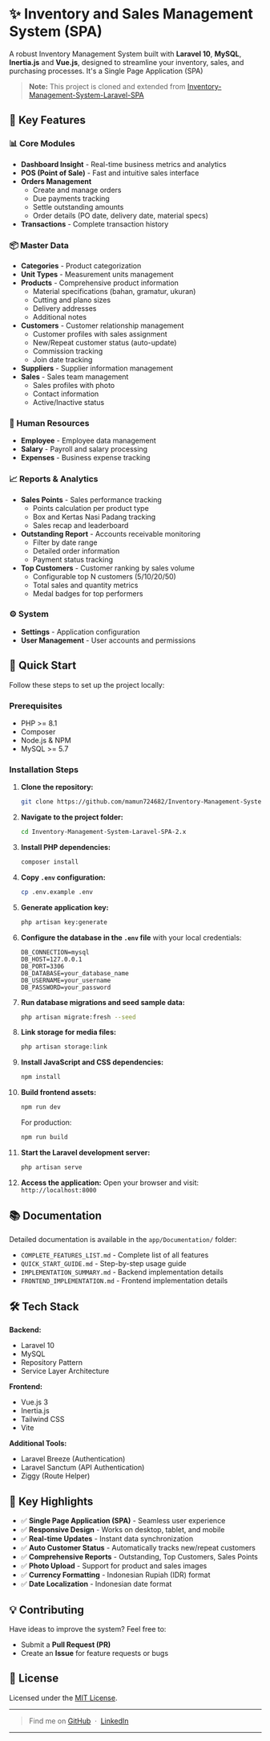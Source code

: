 # ✨ Inventory and Sales Management System (SPA)

A robust Inventory Management System built with **Laravel 10**, **MySQL**, **Inertia.js** and **Vue.js**, designed to streamline your inventory, sales, and purchasing processes. It's a Single Page Application (SPA)

> **Note:** This project is cloned and extended from [Inventory-Management-System-Laravel-SPA](https://github.com/mamun724682/Inventory-Management-System-Laravel-SPA)

## 🌟 Key Features

### 📊 Core Modules
- **Dashboard Insight** - Real-time business metrics and analytics
- **POS (Point of Sale)** - Fast and intuitive sales interface
- **Orders Management**
    - Create and manage orders
    - Due payments tracking
    - Settle outstanding amounts
    - Order details (PO date, delivery date, material specs)
- **Transactions** - Complete transaction history

### 📦 Master Data
- **Categories** - Product categorization
- **Unit Types** - Measurement units management
- **Products** - Comprehensive product information
    - Material specifications (bahan, gramatur, ukuran)
    - Cutting and plano sizes
    - Delivery addresses
    - Additional notes
- **Customers** - Customer relationship management
    - Customer profiles with sales assignment
    - New/Repeat customer status (auto-update)
    - Commission tracking
    - Join date tracking
- **Suppliers** - Supplier information management
- **Sales** - Sales team management
    - Sales profiles with photo
    - Contact information
    - Active/Inactive status

### 👥 Human Resources
- **Employee** - Employee data management
- **Salary** - Payroll and salary processing
- **Expenses** - Business expense tracking

### 📈 Reports & Analytics
- **Sales Points** - Sales performance tracking
    - Points calculation per product type
    - Box and Kertas Nasi Padang tracking
    - Sales recap and leaderboard
- **Outstanding Report** - Accounts receivable monitoring
    - Filter by date range
    - Detailed order information
    - Payment status tracking
- **Top Customers** - Customer ranking by sales volume
    - Configurable top N customers (5/10/20/50)
    - Total sales and quantity metrics
    - Medal badges for top performers

### ⚙️ System
- **Settings** - Application configuration
- **User Management** - User accounts and permissions

## 🚀 Quick Start

Follow these steps to set up the project locally:

### Prerequisites
- PHP >= 8.1
- Composer
- Node.js & NPM
- MySQL >= 5.7

### Installation Steps

1. **Clone the repository:**
    ```bash
    git clone https://github.com/mamun724682/Inventory-Management-System-Laravel-SPA
    ```

2. **Navigate to the project folder:**
    ```bash
    cd Inventory-Management-System-Laravel-SPA-2.x
    ```

3. **Install PHP dependencies:**
    ```bash
    composer install
    ```

4. **Copy `.env` configuration:**
    ```bash
    cp .env.example .env
    ```

5. **Generate application key:**
    ```bash
    php artisan key:generate
    ```

6. **Configure the database in the `.env` file** with your local credentials:
    ```env
    DB_CONNECTION=mysql
    DB_HOST=127.0.0.1
    DB_PORT=3306
    DB_DATABASE=your_database_name
    DB_USERNAME=your_username
    DB_PASSWORD=your_password
    ```

7. **Run database migrations and seed sample data:**
    ```bash
    php artisan migrate:fresh --seed
    ```

8. **Link storage for media files:**
    ```bash
    php artisan storage:link
    ```

9. **Install JavaScript and CSS dependencies:**
    ```bash
    npm install
    ```

10. **Build frontend assets:**
    ```bash
    npm run dev
    ```
    For production:
    ```bash
    npm run build
    ```

11. **Start the Laravel development server:**
    ```bash
    php artisan serve
    ```

12. **Access the application:**
    Open your browser and visit: `http://localhost:8000`

## 📚 Documentation

Detailed documentation is available in the `app/Documentation/` folder:
- `COMPLETE_FEATURES_LIST.md` - Complete list of all features
- `QUICK_START_GUIDE.md` - Step-by-step usage guide
- `IMPLEMENTATION_SUMMARY.md` - Backend implementation details
- `FRONTEND_IMPLEMENTATION.md` - Frontend implementation details

## 🛠️ Tech Stack

**Backend:**
- Laravel 10
- MySQL
- Repository Pattern
- Service Layer Architecture

**Frontend:**
- Vue.js 3
- Inertia.js
- Tailwind CSS
- Vite

**Additional Tools:**
- Laravel Breeze (Authentication)
- Laravel Sanctum (API Authentication)
- Ziggy (Route Helper)

## 🎯 Key Highlights

- ✅ **Single Page Application (SPA)** - Seamless user experience
- ✅ **Responsive Design** - Works on desktop, tablet, and mobile
- ✅ **Real-time Updates** - Instant data synchronization
- ✅ **Auto Customer Status** - Automatically tracks new/repeat customers
- ✅ **Comprehensive Reports** - Outstanding, Top Customers, Sales Points
- ✅ **Photo Upload** - Support for product and sales images
- ✅ **Currency Formatting** - Indonesian Rupiah (IDR) format
- ✅ **Date Localization** - Indonesian date format

## 💡 Contributing

Have ideas to improve the system? Feel free to:

- Submit a **Pull Request (PR)**
- Create an **Issue** for feature requests or bugs

## 📄 License

Licensed under the [MIT License](LICENSE).

---

> Find me on [GitHub](https://github.com/mamun724682) &nbsp;&middot;&nbsp; [LinkedIn](https://www.linkedin.com/in/mamun724682)

---
